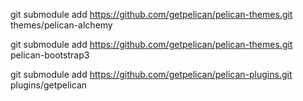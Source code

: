 git submodule add https://github.com/getpelican/pelican-themes.git themes/pelican-alchemy

git submodule add https://github.com/getpelican/pelican-themes.git pelican-bootstrap3

git submodule add https://github.com/getpelican/pelican-plugins.git plugins/getpelican